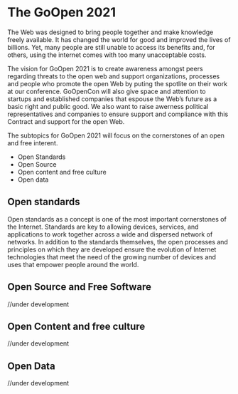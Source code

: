 # The GoOpen 2021
The Web was designed to bring people together and make knowledge freely available. It has changed the world for good and improved the lives of billions. Yet, many people are still unable to access its benefits and, for others, using the internet comes with too many unacceptable costs.

The vision for GoOpen 2021 is to create awareness amongst peers regarding threats to the open web and support organizations, processes and people who promote the open Web by puting the spotlite on their work at our conference. GoOpenCon will also give space and attention to startups and established companies that espouse the Web’s future as a basic right and public good. We also want to raise awerness political representatives and companies to ensure support and compliance with this Contract and support for the open Web.

The subtopics for GoOpen 2021 will focus on the cornerstones of an open and free interent. 
* Open Standards
* Open Source 
* Open content and free culture 
* Open data

## Open standards
Open standards as a concept is one of the most important cornerstones of the Internet. Standards are key to allowing devices, services, and applications to work together across a wide and dispersed network of networks. In addition to the standards themselves, the open processes and principles on which they are developed ensure the evolution of Internet technologies that meet the need of the growing number of devices and uses that empower people around the world.

## Open Source and Free Software
//under development

## Open Content and free culture
//under development

## Open Data
//under development
